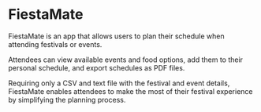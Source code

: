 # FiestaMate
FiestaMate is an app that allows users to plan their schedule when attending festivals or events. 

Attendees can view available events and food options, add them to their personal schedule, and export schedules as PDF files.

Requiring only a CSV and text file with the festival and event details, FiestaMate enables attendees to make the most of their festival experience by simplifying the planning process.
